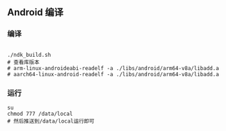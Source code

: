 ## Android 编译

### 编译

```shell

./ndk_build.sh
# 查看库版本
# arm-linux-androideabi-readelf -a ./libs/android/arm64-v8a/libadd.a
# aarch64-linux-android-readelf -a ./libs/android/arm64-v8a/libadd.a 

```

### 运行
```shell
su
chmod 777 /data/local 
# 然后推送到/data/local运行即可
```
